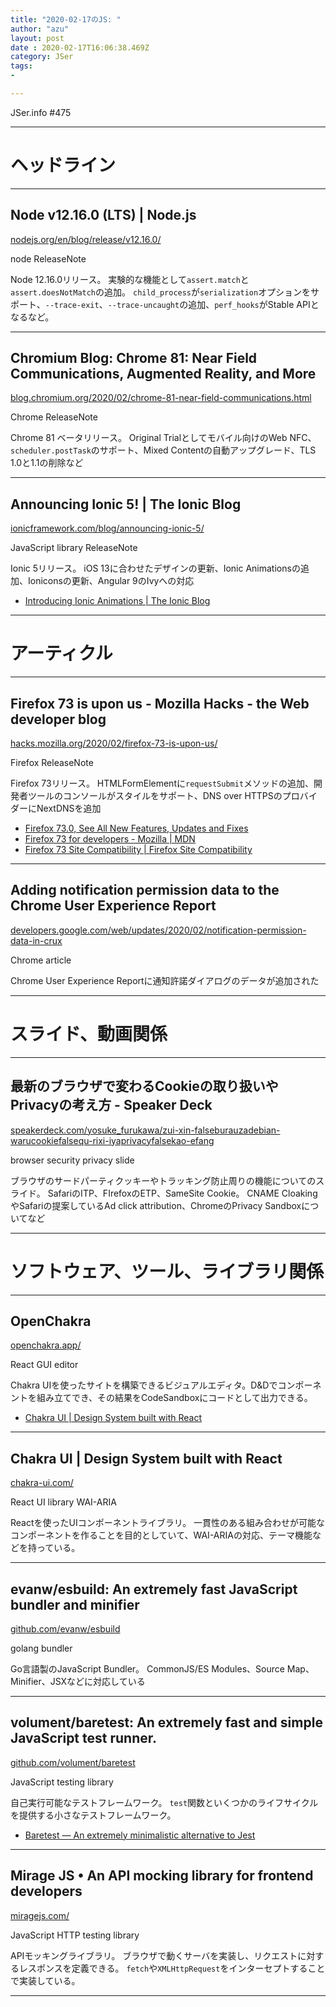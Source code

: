 ```yaml
---
title: "2020-02-17のJS: "
author: "azu"
layout: post
date : 2020-02-17T16:06:38.469Z
category: JSer
tags:
-

---
```


JSer.info #475

----

<h1 class="site-genre">ヘッドライン</h1>

----

## Node v12.16.0 (LTS) | Node.js
[nodejs.org/en/blog/release/v12.16.0/](https://nodejs.org/en/blog/release/v12.16.0/ "Node v12.16.0 (LTS) | Node.js")
<p class="jser-tags jser-tag-icon"><span class="jser-tag"> node</span> <span class="jser-tag">ReleaseNote</span></p>

Node 12.16.0リリース。
実験的な機能として`assert.match`と`assert.doesNotMatch`の追加。
`child_process`が`serialization`オプションをサポート、`--trace-exit`、`--trace-uncaught`の追加、`perf_hooks`がStable APIとなるなど。


----

## Chromium Blog: Chrome 81: Near Field Communications, Augmented Reality, and More
[blog.chromium.org/2020/02/chrome-81-near-field-communications.html](https://blog.chromium.org/2020/02/chrome-81-near-field-communications.html "Chromium Blog: Chrome 81: Near Field Communications, Augmented Reality, and More")
<p class="jser-tags jser-tag-icon"><span class="jser-tag">Chrome</span> <span class="jser-tag">ReleaseNote</span></p>

Chrome 81 ベータリリース。
Original Trialとしてモバイル向けのWeb NFC、`scheduler.postTask`のサポート、Mixed Contentの自動アップグレード、TLS 1.0と1.1の削除など


----

## Announcing Ionic 5! | The Ionic Blog
[ionicframework.com/blog/announcing-ionic-5/](https://ionicframework.com/blog/announcing-ionic-5/ "Announcing Ionic 5! | The Ionic Blog")
<p class="jser-tags jser-tag-icon"><span class="jser-tag">JavaScript</span> <span class="jser-tag">library</span> <span class="jser-tag">ReleaseNote</span></p>

Ionic 5リリース。
iOS 13に合わせたデザインの更新、Ionic Animationsの追加、Ioniconsの更新、Angular 9のIvyへの対応

- [Introducing Ionic Animations | The Ionic Blog](https://blog.ionicframework.com/introducing-ionic-animations/ "Introducing Ionic Animations | The Ionic Blog")

----
<h1 class="site-genre">アーティクル</h1>

----

## Firefox 73 is upon us - Mozilla Hacks - the Web developer blog
[hacks.mozilla.org/2020/02/firefox-73-is-upon-us/](https://hacks.mozilla.org/2020/02/firefox-73-is-upon-us/ "Firefox 73 is upon us - Mozilla Hacks - the Web developer blog")
<p class="jser-tags jser-tag-icon"><span class="jser-tag">Firefox</span> <span class="jser-tag">ReleaseNote</span></p>

Firefox 73リリース。
HTMLFormElementに`requestSubmit`メソッドの追加、開発者ツールのコンソールがスタイルをサポート、DNS over HTTPSのプロバイダーにNextDNSを追加

- [Firefox 73.0, See All New Features, Updates and Fixes](https://www.mozilla.org/en-US/firefox/73.0/releasenotes/ "Firefox 73.0, See All New Features, Updates and Fixes")
- [Firefox 73 for developers - Mozilla | MDN](https://developer.mozilla.org/docs/Mozilla/Firefox/Releases/73 "Firefox 73 for developers - Mozilla | MDN")
- [Firefox 73 Site Compatibility | Firefox Site Compatibility](https://www.fxsitecompat.dev/versions/73/ "Firefox 73 Site Compatibility | Firefox Site Compatibility")

----

## Adding notification permission data to the Chrome User Experience Report
[developers.google.com/web/updates/2020/02/notification-permission-data-in-crux](https://developers.google.com/web/updates/2020/02/notification-permission-data-in-crux "Adding notification permission data to the Chrome User Experience Report")
<p class="jser-tags jser-tag-icon"><span class="jser-tag">Chrome</span> <span class="jser-tag">article</span></p>

Chrome User Experience Reportに通知許諾ダイアログのデータが追加された


----
<h1 class="site-genre">スライド、動画関係</h1>

----

## 最新のブラウザで変わるCookieの取り扱いやPrivacyの考え方 - Speaker Deck
[speakerdeck.com/yosuke\_furukawa/zui-xin-falseburauzadebian-warucookiefalsequ-rixi-iyaprivacyfalsekao-efang](https://speakerdeck.com/yosuke_furukawa/zui-xin-falseburauzadebian-warucookiefalsequ-rixi-iyaprivacyfalsekao-efang "最新のブラウザで変わるCookieの取り扱いやPrivacyの考え方 - Speaker Deck")
<p class="jser-tags jser-tag-icon"><span class="jser-tag">browser</span> <span class="jser-tag">security</span> <span class="jser-tag">privacy</span> <span class="jser-tag">slide</span></p>

ブラウザのサードパーティクッキーやトラッキング防止周りの機能についてのスライド。
SafariのITP、FIrefoxのETP、SameSite Cookie。
CNAME CloakingやSafariの提案しているAd click attribution、ChromeのPrivacy Sandboxについてなど


----
<h1 class="site-genre">ソフトウェア、ツール、ライブラリ関係</h1>

----

## OpenChakra
[openchakra.app/](https://openchakra.app/ "OpenChakra")
<p class="jser-tags jser-tag-icon"><span class="jser-tag">React</span> <span class="jser-tag">GUI</span> <span class="jser-tag">editor</span></p>

Chakra UIを使ったサイトを構築できるビジュアルエディタ。D&Dでコンポーネントを組み立てでき、その結果をCodeSandboxにコードとして出力できる。

- [Chakra UI | Design System built with React](https://chakra-ui.com/ "Chakra UI | Design System built with React")

----

## Chakra UI | Design System built with React
[chakra-ui.com/](https://chakra-ui.com/ "Chakra UI | Design System built with React")
<p class="jser-tags jser-tag-icon"><span class="jser-tag">React</span> <span class="jser-tag">UI</span> <span class="jser-tag">library</span> <span class="jser-tag">WAI-ARIA</span></p>

Reactを使ったUIコンポーネントライブラリ。
一貫性のある組み合わせが可能なコンポーネントを作ることを目的としていて、WAI-ARIAの対応、テーマ機能などを持っている。


----

## evanw/esbuild: An extremely fast JavaScript bundler and minifier
[github.com/evanw/esbuild](https://github.com/evanw/esbuild "evanw/esbuild: An extremely fast JavaScript bundler and minifier")
<p class="jser-tags jser-tag-icon"><span class="jser-tag">golang</span> <span class="jser-tag">bundler</span></p>

Go言語製のJavaScript Bundler。
CommonJS/ES Modules、Source Map、Minifier、JSXなどに対応している


----

## volument/baretest: An extremely fast and simple JavaScript test runner.
[github.com/volument/baretest](https://github.com/volument/baretest "volument/baretest: An extremely fast and simple JavaScript test runner.")
<p class="jser-tags jser-tag-icon"><span class="jser-tag">JavaScript</span> <span class="jser-tag">testing</span> <span class="jser-tag">library</span></p>

自己実行可能なテストフレームワーク。
`test`関数といくつかのライフサイクルを提供する小さなテストフレームワーク。

- [Baretest — An extremely minimalistic alternative to Jest](https://volument.com/baretest "Baretest — An extremely minimalistic alternative to Jest")

----

## Mirage JS • An API mocking library for frontend developers
[miragejs.com/](https://miragejs.com/ "Mirage JS • An API mocking library for frontend developers")
<p class="jser-tags jser-tag-icon"><span class="jser-tag">JavaScript</span> <span class="jser-tag">HTTP</span> <span class="jser-tag">testing</span> <span class="jser-tag">library</span></p>

APIモッキングライブラリ。
ブラウザで動くサーバを実装し、リクエストに対するレスポンスを定義できる。
`fetch`や`XMLHttpRequest`をインターセプトすることで実装している。


----
